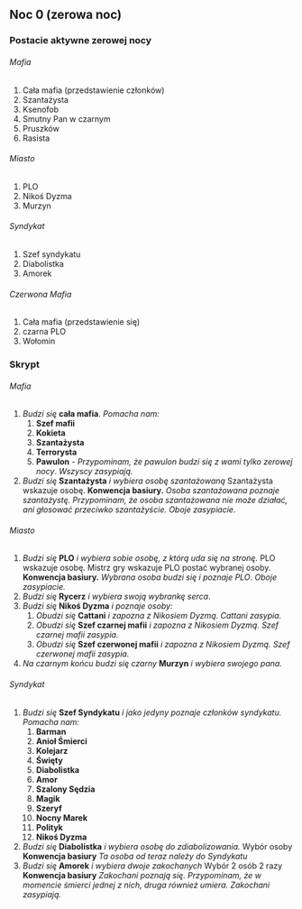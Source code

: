 ## Noc 0 (zerowa noc)

### Postacie aktywne zerowej nocy

###### Mafia
1. Cała mafia (przedstawienie członków)
2. Szantażysta
3. Ksenofob
4. Smutny Pan w czarnym
5. Pruszków
6. Rasista
###### Miasto
1. PLO
2. Nikoś Dyzma
3. Murzyn
###### Syndykat
1. Szef syndykatu
2. Diabolistka
3. Amorek
###### Czerwona Mafia
1. Cała mafia (przedstawienie się)
2. czarna PLO
3. Wołomin



### Skrypt
###### Mafia
1. *Budzi się* **cała mafia**. *Pomacha nam:*
   1. **Szef mafii**
   2.  **Kokieta**
   3.  **Szantażysta**
   4.  **Terrorysta**
   5.  **Pawulon** - *Przypominam, że pawulon budzi się z wami tylko zerowej nocy*.
   *Wszyscy zasypiają.*
2. *Budzi się* **Szantażysta** *i wybiera osobę szantażowaną*
   Szantażysta wskazuje osobę.
   **Konwencja basiury.**
   *Osoba szantażowana poznaje szantażystę.*
  *Przypominam, że osoba szantażowana nie może działać, ani głosować przeciwko szantażyście. Oboje zasypiacie.*
###### Miasto
1. *Budzi się* **PLO** *i wybiera sobie osobę, z którą uda się na stronę.*
   PLO wskazuje osobę.
   Mistrz gry wskazuje PLO postać wybranej osoby.
   **Konwencja basiury.**
   *Wybrana osoba budzi się i poznaje PLO*.
   *Oboje zasypiacie.*
2. *Budzi się* **Rycerz** *i wybiera swoją wybrankę serca*.
2. *Budzi się* **Nikoś Dyzma** *i poznaje osoby:*
   1. *Obudzi się* **Cattani** *i zapozna z Nikosiem Dyzmą. Cattani zasypia.*
   2. *Obudzi się* **Szef czarnej mafii** *i zapozna z Nikosiem Dyzmą. Szef czarnej mafii zasypia.*
   3. *Obudzi się* **Szef czerwonej mafii** *i zapozna z Nikosiem Dyzmą. Szef czerwonej mafii zasypia.* 
3. *Na czarnym końcu budzi się czarny* **Murzyn** *i wybiera swojego pana*.

###### Syndykat
1. *Budzi się* **Szef Syndykatu** *i jako jedyny poznaje członków syndykatu. Pomacha nam:*
   1. **Barman**
   2. **Anioł Śmierci**
   3. **Kolejarz**
   4. **Święty**
   5. **Diabolistka**
   6. **Amor**
   7. **Szalony Sędzia**
   8. **Magik**
   9. **Szeryf**
   10. **Nocny Marek**
   11. **Polityk**
   12. **Nikoś Dyzma**
2.  *Budzi się* **Diabolistka** *i wybiera osobę do zdiabolizowania.*
   Wybór osoby
   **Konwencja basiury**
   *Ta osoba od teraz należy do Syndykatu*
3. *Budzi się* **Amorek** *i wybiera dwoje zakochanych*
   Wybór 2 osób
   2 razy **Konwencja basiury**
   *Zakochani poznają się. Przypominam, że w momencie śmierci jednej z nich, druga również umiera. Zakochani zasypiają.* 